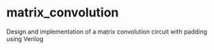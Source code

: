 # matrix_convolution
Design and implementation of a matrix convolution circuit with padding using Verilog
